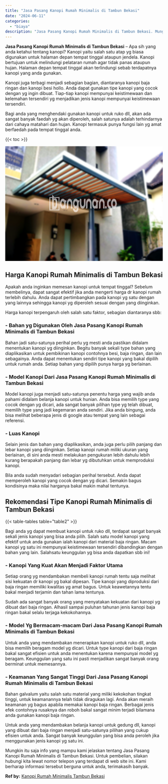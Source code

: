 ```yaml
---
title: "Jasa Pasang Kanopi Rumah Minimalis di Tambun Bekasi"
date: "2024-06-11"
categories: 
  - "biaya"
description: "Jasa Pasang Kanopi Rumah Minimalis di Tambun Bekasi. Mungkin itu saja info yang mampu kami jelaskan tentang Jasa Pasang Kanopi Rumah Minimalis di Tambun Beka..."
---
```


**Jasa Pasang Kanopi Rumah Minimalis di Tambun Bekasi** – Apa sih yang anda ketahui tentang kanopi? Kanopi yaitu salah satu atap yg biasa digunakan untuk halaman depan tempat tinggal ataupun jendela. Kanopi bertujuan untuk melindungi pelataran rumah agar tidak panas ataupun hujan. Halaman depan tempat tinggal akan terlindungi sebab terdapatnya kanopi yang anda gunakan.

Kanopi juga terbagi menjadi sebagian bagian, diantaranya kanopi baja ringan dan kanopi besi hollo. Anda dapat gunakan tipe kanopi yang cocok dengan yg ingin dibuat. Tiap-tiap kanopi mempunyai keistimewaan dan kelemahan tersendiri yg menjadikan jenis kanopi mempunyai keistimewaan tersendiri.

Bagi anda yang menghendaki gunakan kanopi untuk ruko dll, akan ada sangat banyak faedah yg akan diperoleh, salah satunya adalah terhindarnya dari cahaya matahari dan hujan. Kanopi termasuk punya fungsi lain yg amat berfaedah pada tempat tinggal anda.

{{< toc >}}

![Jasa Pasang Kanopi Rumah Minimalis di Tambun Bekasi](/images/harga-kanopi-minimalis-54.png)

## Harga Kanopi Rumah Minimalis di Tambun Bekasi

Apakah anda inginkan memesan kanopi untuk tempat tinggal? Sebelum membelinya, dapat sangat efektif jika anda mengerti harga dr kanopi rumah terlebih dahulu. Anda dapat pertimbangkan pada kanopi yg satu dengan yang lainnya sehingga kanopi yg diperoleh sesuai dengan yang diinginkan.

Harga kanopi terpengaruh oleh salah satu faktor, sebagian diantaranya sbb:

### \- Bahan yg Digunakan Oleh Jasa Pasang Kanopi Rumah Minimalis di Tambun Bekasi

Bahan jadi satu-satunya perihal perlu yg mesti anda pastikan didalam menentukan kanopi yg diinginkan. Begitu banyak sekali type bahan yang diaplikasikan untuk pembikinan kanopi contohnya besi, baja ringan, dan lain sebagainya. Anda dapat menentukan sendiri tipe kanopi yang bakal dipilih untuk rumah anda. Setiap bahan yang dipilih punya harga yg berlainan.

### \- Model Kanopi Dari Jasa Pasang Kanopi Rumah Minimalis di Tambun Bekasi

Model kanopi juga menjadi satu-satunya penentu harga yang wajib anda pahami didalam belanja kanopi untuk hunian. Anda bisa memilih type yang cocok dengan yg dicari, ada sangat banyak pilihan type yg telah dibuat, memilih type yang jadi kegemaran anda sendiri. Jika anda bingung, anda bisa melihat beberapa jenis di google atau tempat yang lain sebagai referensi.

### \- Luas Kanopi

Selain jenis dan bahan yang diaplikasikan, anda juga perlu pilih panjang dan lebar kanopi yang diinginkan. Setiap kanopi rumah miliki ukuran yang berlainan, di sini anda mesti melakukan pengukuran lebih dahulu lebih kurang berapakah panjang dan lebar yg dibutuhkan untuk memproduksi kanopi.

Bila anda sudah menyadari sebagian perihal tersebut. Anda dapat memperoleh kanopi yang cocok dengan yg dicari. Semakin bagus kondisinya maka nilai harganya bakal makin mahal tentunya.

## Rekomendasi Tipe Kanopi Rumah Minimalis di Tambun Bekasi

{{< table-tables table="table2" >}}

Bagi anda yg dapat membuat kanopi untuk ruko dll, terdapat sangat banyak sekali jenis kanopi yang bisa anda pilih. Salah satu model kanopi yang efektif untuk anda gunakan ialah kanopi dari material baja ringan. Macam kanopi yg satu ini mempunyai keistimewaan tersendiri dibandingkan dengan bahan yang lain. Salahsatu keunggulan yg bisa anda dapatkan sbb ini!

### \- Kanopi Yang Kuat Akan Menjadi Faktor Utama

Setiap orang yg mendambakan membeli kanopi rumah tentu saja melihat sisi kekuatan dr kanopi yg bakal dipesan. Tipe kanopi yang diproduksi dari baja ringan memiliki kwalitas yg amat bagus. Untuk keawetannya tentu bakal menjadi terjamin dan tahan lama tentunya.

Sudah ada sangat banyak orang yang menyatakan kekuatan dari kanopi yg dibuat dari baja ringan. Alhasil sampai puluhan tahunan jenis kanopi baja ringan bakal selalu terjaga kekokohannya.

### \- Model Yg Bermacam-macam Dari Jasa Pasang Kanopi Rumah Minimalis di Tambun Bekasi

Untuk anda yang mendambakan menerapkan kanopi untuk ruko dll, anda bisa memilih beragam model yg dicari. Untuk type kanopi dari baja ringan bakal sangat efisien untuk anda menentukan karena mempunyai model yg beragam. Keunggulan yang satu ini pasti menjadikan sangat banyak orang berminat untuk memesannya.

### \- Keamanan Yang Sangat Tinggi Dari Jasa Pasang Kanopi Rumah Minimalis di Tambun Bekasi

Bahan galvalum yaitu salah satu material yang miliki kekokohan tingkat tinggi, untuk keamanannya telah tidak diragukan lagi. Anda akan meraih keamanan yg bagus apabila memakai kanopi baja ringan. Berbagai jenis efek contohnya rusaknya dan roboh bakal sangat minim terjadi bilamana anda gunakan kanopi baja ringan.

Untuk anda yang mendambakan belanja kanopi untuk gedung dll, kanopi yang dibuat dari baja ringan menjadi satu-satunya pilihan yang cukup efisien untuk anda. Sangat banyak keunggulan yang bisa anda peroleh jika menggunakan jenis kanopi yg satu ini.

Mungkin itu saja info yang mampu kami jelaskan tentang Jasa Pasang Kanopi Rumah Minimalis di Tambun Bekasi. Untuk pembelian, silakan hubungi kita lewat nomor telepon yang terdapat di web site ini. Kami berharap informasi tersebut berguna untuk anda, terimakasih banyak.

**Ref by:**  [Kanopi Rumah Minimalis Tambun Bekasi](https://id.wikipedia.org/wiki/Kanopi)

